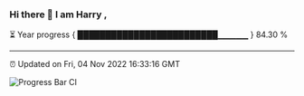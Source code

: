 ### Hi there 👋 I am Harry , 

⏳ Year progress { █████████████████████████▁▁▁▁▁ } 84.30 %

---

⏰ Updated on Fri, 04 Nov 2022 16:33:16 GMT

![Progress Bar CI](https://github.com/duykhang68/duykhang68/workflows/Progress%20Bar%20CI/badge.svg)
